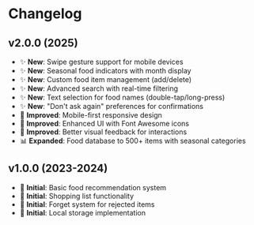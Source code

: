 # Changelog

## v2.0.0 (2025)
- ✨ **New**: Swipe gesture support for mobile devices
- ✨ **New**: Seasonal food indicators with month display
- ✨ **New**: Custom food item management (add/delete)
- ✨ **New**: Advanced search with real-time filtering
- ✨ **New**: Text selection for food names (double-tap/long-press)
- ✨ **New**: "Don't ask again" preferences for confirmations
- 🔄 **Improved**: Mobile-first responsive design
- 🔄 **Improved**: Enhanced UI with Font Awesome icons
- 🔄 **Improved**: Better visual feedback for interactions
- 📊 **Expanded**: Food database to 500+ items with seasonal categories

## v1.0.0 (2023-2024)
- 🎉 **Initial**: Basic food recommendation system
- 🎉 **Initial**: Shopping list functionality
- 🎉 **Initial**: Forget system for rejected items
- 🎉 **Initial**: Local storage implementation
